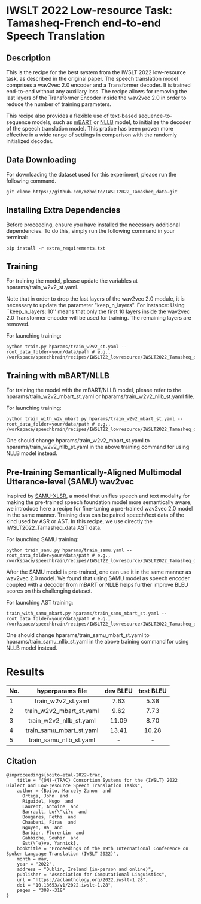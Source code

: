 # IWSLT 2022 Low-resource Task: Tamasheq-French end-to-end Speech Translation


## Description

This is the recipe for the best system from the IWSLT 2022 low-resource task, as described in the original paper.
The speech translation model comprises a wav2vec 2.0 encoder and a Transformer decoder. It is trained end-to-end without any auxiliary loss. The recipe allows for removing the last layers of the Transformer Encoder inside the wav2vec 2.0 in order to reduce the number of training parameters.

This recipe also provides a flexible use of text-based sequence-to-sequence models, such as [mBART](https://huggingface.co/facebook/mbart-large-50-many-to-many-mmt) or [NLLB](https://huggingface.co/facebook/nllb-200-1.3B) model, to initialize the decoder of the speech translation model. This pratice has been proven more effective in a wide range of settings in comparison with the randomly initialized decoder.

## Data Downloading

For downloading the dataset used for this experiment, please run the following command.

```
git clone https://github.com/mzboito/IWSLT2022_Tamasheq_data.git
```

## Installing Extra Dependencies

Before proceeding, ensure you have installed the necessary additional dependencies. To do this, simply run the following command in your terminal:

```
pip install -r extra_requirements.txt
```

## Training

For training the model, please update the variables at hparams/train_w2v2_st.yaml.

Note that in order to drop the last layers of the wav2vec 2.0 module, it is necessary to update the parameter "keep_n_layers".
For instance: Using ``keep_n_layers: 10'' means that only the first 10 layers inside the wav2vec 2.0 Transformer encoder will be used for training. The remaining layers are removed.

For launching training:
```
python train.py hparams/train_w2v2_st.yaml --root_data_folder=your/data/path # e.g., /workspace/speechbrain/recipes/IWSLT22_lowresource/IWSLT2022_Tamasheq_data/taq_fra_clean/

```

## Training with mBART/NLLB

For training the model with the mBART/NLLB model, please refer to the hparams/train_w2v2_mbart_st.yaml or hparams/train_w2v2_nllb_st.yaml file.

For launching training:
```
python train_with_w2v_mbart.py hparams/train_w2v2_mbart_st.yaml --root_data_folder=your/data/path # e.g., /workspace/speechbrain/recipes/IWSLT22_lowresource/IWSLT2022_Tamasheq_data/taq_fra_clean
```

One should change hparams/train_w2v2_mbart_st.yaml to hparams/train_w2v2_nllb_st.yaml in the above training command for using NLLB model instead.

## Pre-training Semantically-Aligned Multimodal Utterance-level (SAMU) wav2vec

Inspired by [SAMU-XLSR](https://arxiv.org/abs/2205.08180), a model that unifies speech and text modality for making the pre-trained speech foundation model more semantically aware, we introduce here a recipe for fine-tuning a pre-trained wav2vec 2.0 model in the same manner. Training data can be paired speech/text data of the kind used by ASR or AST. In this recipe, we use directly the IWSLT2022_Tamasheq_data AST data.

For launching SAMU training:
```
python train_samu.py hparams/train_samu.yaml --root_data_folder=your/data/path # e.g., /workspace/speechbrain/recipes/IWSLT22_lowresource/IWSLT2022_Tamasheq_data/taq_fra_clean
```

After the SAMU model is pre-trained, one can use it in the same manner as wav2vec 2.0 model. We found that using SAMU model as speech encoder coupled with a decoder from mBART or NLLB helps further improve BLEU scores on this challenging dataset.

For launching AST training:
```
train_with_samu_mbart.py hparams/train_samu_mbart_st.yaml --root_data_folder=your/data/path # e.g., /workspace/speechbrain/recipes/IWSLT22_lowresource/IWSLT2022_Tamasheq_data/taq_fra_clean
```

One should change hparams/train_samu_mbart_st.yaml to hparams/train_samu_nllb_st.yaml in the above training command for using NLLB model instead.

# Results

| No. | hyperparams file |  dev BLEU | test BLEU |
| --- |:----------------:|:---------:|:--------:|
| 1 | train_w2v2_st.yaml | 7.63 | 5.38 |
| 2 | train_w2v2_mbart_st.yaml | 9.62 | 7.73 |
| 3 | train_w2v2_nllb_st.yaml | 11.09 | 8.70 |
| 4 | train_samu_mbart_st.yaml | 13.41 | 10.28 |
| 5 | train_samu_nllb_st.yaml | - | - |

## Citation
```
@inproceedings{boito-etal-2022-trac,
    title = "{ON}-{TRAC} Consortium Systems for the {IWSLT} 2022 Dialect and Low-resource Speech Translation Tasks",
    author = {Boito, Marcely Zanon  and
      Ortega, John  and
      Riguidel, Hugo  and
      Laurent, Antoine  and
      Barrault, Lo{\"\i}c  and
      Bougares, Fethi  and
      Chaabani, Firas  and
      Nguyen, Ha  and
      Barbier, Florentin  and
      Gahbiche, Souhir  and
      Est{\`e}ve, Yannick},
    booktitle = "Proceedings of the 19th International Conference on Spoken Language Translation (IWSLT 2022)",
    month = may,
    year = "2022",
    address = "Dublin, Ireland (in-person and online)",
    publisher = "Association for Computational Linguistics",
    url = "https://aclanthology.org/2022.iwslt-1.28",
    doi = "10.18653/v1/2022.iwslt-1.28",
    pages = "308--318"
}
```
